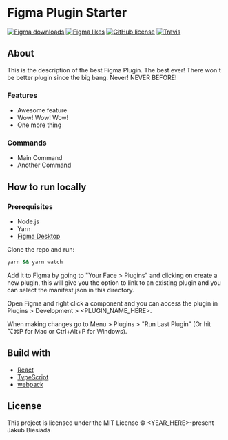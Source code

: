 # Figma Plugin Starter

[![Figma downloads](https://img.shields.io/endpoint?style=flat-square&url=https://figma-plugin-badges.vercel.app/api/installs/<PLUGIN_ID_HERE>)](https://www.figma.com/community/plugin/<PLUGIN_ID_HERE>/<PLUGIN_NAME_HERE>)
[![Figma likes](https://img.shields.io/endpoint?style=flat-square&url=https://figma-plugin-badges.vercel.app/api/likes/<PLUGIN_ID_HERE>)](https://www.figma.com/community/plugin/<PLUGIN_ID_HERE>/<PLUGIN_NAME_HERE>)
[![GitHub license](https://img.shields.io/github/license/<USER_OR_ORGANIZATION_NAME_HERE>/<REPO_NAME_HERE>?style=flat-square)](https://github.com/<USER_OR_ORGANIZATION_NAME_HERE>/<REPO_NAME_HERE>)
[![Travis](https://img.shields.io/travis/<USER_OR_ORGANIZATION_NAME_HERE>/<REPO_NAME_HERE>/master?style=flat-square)](https://travis-ci.org/<USER_OR_ORGANIZATION_NAME_HERE>/<REPO_NAME_HERE>)

## About

This is the description of the best Figma Plugin. The best ever! There won't be better plugin since the big bang. Never! NEVER BEFORE!

### Features

- Awesome feature
- Wow! Wow! Wow!
- One more thing

### Commands

- Main Command
- Another Command

## How to run locally

### Prerequisites

- Node.js
- Yarn
- [Figma Desktop](https://www.figma.com/downloads/)

Clone the repo and run:

```sh
yarn && yarn watch
```

Add it to Figma by going to "Your Face > Plugins" and clicking on create a new plugin, this will give you the option to link to an existing plugin and you can select the manifest.json in this directory.

Open Figma and right click a component and you can access the plugin in Plugins > Development > <PLUGIN_NAME_HERE>.

When making changes go to Menu > Plugins > "Run Last Plugin" (Or hit ⌥⌘P for Mac or Ctrl+Alt+P for Windows).

## Build with

- [React](https://reactjs.org/)
- [TypeScript](https://www.typescriptlang.org/)
- [webpack](https://webpack.js.org/)

## License

This project is licensed under the MIT License © <YEAR_HERE>-present Jakub Biesiada
